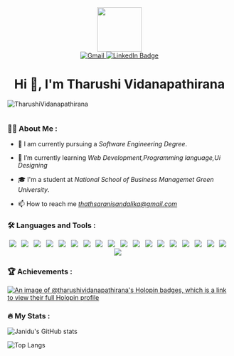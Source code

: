 <div id="header" align="center">
  <img src="https://media.giphy.com/media/M9gbBd9nbDrOTu1Mqx/giphy.gif" width="100"/>
  <div id="badges">
  <a href="mailto:thathsaranisandalika@gmail.com">
    <img src="https://img.shields.io/badge/gmail-EA4335?style=for-the-badge&logo=gmail&logoColor=white" alt="Gmail"/>
  </a>
  <a href="https://www.linkedin.com/in/tharushi-vidanapathirana-140a79242/" target="_blank">
    <img src="https://img.shields.io/badge/LinkedIn-blue?style=for-the-badge&logo=linkedin&logoColor=white" alt="LinkedIn Badge"/>
  </a>
</div>
</div>
<h1 align="center">Hi 👋, I'm Tharushi Vidanapathirana </h1>
<p align="left"> <img src="https://komarev.com/ghpvc/?username=TharushiVidanapathirana&label=Profile%20views&color=0e75b6&style=flat" alt="TharushiVidanapathirana" /> </p>

<p align="left"> <a href="https://twitter.com/" target="blank"><img src="https://img.shields.io/twitter/follow/?logo=twitter&style=for-the-badge" alt="" /></a> </p>

### :man_technologist: About Me :

- 🔭 I am currently pursuing a *Software Engineering Degree*.

- 🌱 I’m currently learning *Web Development,Programming language,Ui Designing*

- 🎓 I'm a student at *National School of Business Managemet Green University*.

- 📫 How to reach me *thathsaranisandalika@gmail.com*

### :hammer_and_wrench: Languages and Tools :

<div id="header" align="center">
<img src="https://img.shields.io/badge/-Java-red?style=flat-square&logo=java"/>&nbsp;&nbsp;
<img src="https://img.shields.io/badge/-csharp-430098?style=flat-square&logo=C#"/>&nbsp;&nbsp;
<img src="https://img.shields.io/badge/Javascript-ffb13b?style=flat-square&logo=javascript&logoColor=white"/>&nbsp;&nbsp;
<img src="https://img.shields.io/badge/-dotnet-02569B?style=flat-square&logo=.NET"/>&nbsp;&nbsp;
<img src="https://img.shields.io/badge/-React.js-2088FF?style=flat-square&logo=react"/>&nbsp;&nbsp;
<img src="https://img.shields.io/badge/-Flutter-02569B?style=flat-square&logo=flutter"/>&nbsp;&nbsp;
<img src="https://img.shields.io/badge/Node.js-339933?style=flat-square&logo=Node.js&logoColor=white"/>&nbsp;&nbsp;
<img src="https://img.shields.io/badge/PHP-777BB4?style=flat-square&logo=php&logoColor=white"/>&nbsp;&nbsp;
<img src="https://img.shields.io/badge/MySQL-4479A1?style=flat-square&logo=mysql&logoColor=white"/>&nbsp;&nbsp;
<img src="https://img.shields.io/badge/HTML-E34F26?logo=html5&style=flat-square&logoColor=white"/>&nbsp;&nbsp;
<img src="https://img.shields.io/badge/CSS-1572B6?logo=css3&style=flat-square&logoColor=white"/>&nbsp;&nbsp;
<img src="https://img.shields.io/badge/Docker-1572B6?logo=docker&style=flat-square&logoColor=white"/>&nbsp;&nbsp;
<img src="https://img.shields.io/badge/Wordpress-1572B6?style=flat-square&logo=wordpress"/>&nbsp;&nbsp;
<img src="https://img.shields.io/badge/-figma-F24E1E?style=flat-square&logo=figma&logoColor=white"/>&nbsp;&nbsp;
<img src="https://img.shields.io/badge/-GitHub-181717?style=flat-square&logo=github"/>&nbsp;&nbsp;
<img src="https://img.shields.io/badge/-Git-F05032?style=flat-square&logo=git&logoColor=white"/>&nbsp;&nbsp;
<img src="https://img.shields.io/badge/Firebase-007ACC?style=flat-square&logo=firebase"/>&nbsp;&nbsp;
<img src="https://img.shields.io/badge/Aws-011?style=flat-square&logo=amazon"/>&nbsp;&nbsp;
<img src="https://img.shields.io/badge/Google%20Cloud-4285F4?style=flat-square&logo=google-cloud&logoColor=FFBB00"/>&nbsp;&nbsp;
<div data-iframe-width="150" data-iframe-height="270" data-share-badge-id="e875bc13-33d7-49f3-ae0c-e019ed0cb930" data-share-badge-host="https://www.credly.com"></div><script type="text/javascript" async src="//cdn.credly.com/assets/utilities/embed.js"></script>
</div>
 
### 🏆 Achievements :
[![An image of @tharushividanapathirana's Holopin badges, which is a link to view their full Holopin profile](https://holopin.me/tharushividanapathirana)](https://holopin.io/@tharushividanapathirana)

### :fire: My Stats :

![Janidu's GitHub stats](https://github-readme-stats.vercel.app/api?username=TharushiVidanapathirana&show_icons=true&theme=dark&include_all_commits=true)

![Top Langs](https://github-readme-stats.vercel.app/api/top-langs/?username=TharushiVidanapathirana&layout=compact&theme=dark)
